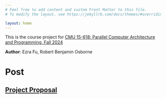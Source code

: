 ```yaml
---
# Feel free to add content and custom Front Matter to this file.
# To modify the layout, see https://jekyllrb.com/docs/themes/#overriding-theme-defaults

layout: home
---
```


This is the course project for [CMU 15-618: Parallel Computer Architecture and Programming, Fall 2024](https://www.cs.cmu.edu/afs/cs/academic/class/15418-f24/www/index.html)

**Author**: Ezra Fu, Robert Benjamin Osborne

# Post

## [Project Proposal](/parallel-topological-sorting/proposal.html)
